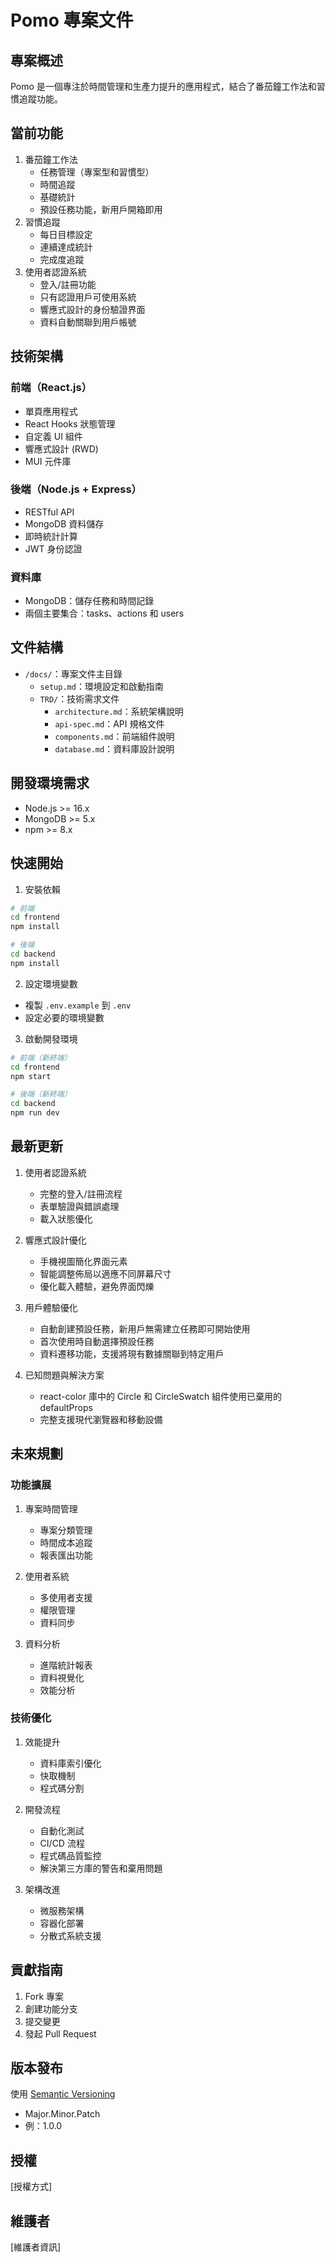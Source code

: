 # Pomo 專案文件

## 專案概述
Pomo 是一個專注於時間管理和生產力提升的應用程式，結合了番茄鐘工作法和習慣追蹤功能。

## 當前功能
1. 番茄鐘工作法
   - 任務管理（專案型和習慣型）
   - 時間追蹤
   - 基礎統計
   - 預設任務功能，新用戶開箱即用
2. 習慣追蹤
   - 每日目標設定
   - 連續達成統計
   - 完成度追蹤
3. 使用者認證系統
   - 登入/註冊功能
   - 只有認證用戶可使用系統
   - 響應式設計的身份驗證界面
   - 資料自動關聯到用戶帳號

## 技術架構
### 前端（React.js）
- 單頁應用程式
- React Hooks 狀態管理
- 自定義 UI 組件
- 響應式設計 (RWD)
- MUI 元件庫

### 後端（Node.js + Express）
- RESTful API
- MongoDB 資料儲存
- 即時統計計算
- JWT 身份認證

### 資料庫
- MongoDB：儲存任務和時間記錄
- 兩個主要集合：tasks、actions 和 users

## 文件結構
- `/docs/`：專案文件主目錄
  - `setup.md`：環境設定和啟動指南
  - `TRD/`：技術需求文件
    - `architecture.md`：系統架構說明
    - `api-spec.md`：API 規格文件
    - `components.md`：前端組件說明
    - `database.md`：資料庫設計說明

## 開發環境需求
- Node.js >= 16.x
- MongoDB >= 5.x
- npm >= 8.x

## 快速開始
1. 安裝依賴
```bash
# 前端
cd frontend
npm install

# 後端
cd backend
npm install
```

2. 設定環境變數
- 複製 `.env.example` 到 `.env`
- 設定必要的環境變數

3. 啟動開發環境
```bash
# 前端（新終端）
cd frontend
npm start

# 後端（新終端）
cd backend
npm run dev
```

## 最新更新
1. 使用者認證系統
   - 完整的登入/註冊流程
   - 表單驗證與錯誤處理
   - 載入狀態優化

2. 響應式設計優化
   - 手機視圖簡化界面元素
   - 智能調整佈局以適應不同屏幕尺寸
   - 優化載入體驗，避免界面閃爍

3. 用戶體驗優化
   - 自動創建預設任務，新用戶無需建立任務即可開始使用
   - 首次使用時自動選擇預設任務
   - 資料遷移功能，支援將現有數據關聯到特定用戶
   
4. 已知問題與解決方案
   - react-color 庫中的 Circle 和 CircleSwatch 組件使用已棄用的 defaultProps
   - 完整支援現代瀏覽器和移動設備

## 未來規劃

### 功能擴展
1. 專案時間管理
   - 專案分類管理
   - 時間成本追蹤
   - 報表匯出功能

2. 使用者系統
   - 多使用者支援
   - 權限管理
   - 資料同步

3. 資料分析
   - 進階統計報表
   - 資料視覺化
   - 效能分析

### 技術優化
1. 效能提升
   - 資料庫索引優化
   - 快取機制
   - 程式碼分割

2. 開發流程
   - 自動化測試
   - CI/CD 流程
   - 程式碼品質監控
   - 解決第三方庫的警告和棄用問題

3. 架構改進
   - 微服務架構
   - 容器化部署
   - 分散式系統支援

## 貢獻指南
1. Fork 專案
2. 創建功能分支
3. 提交變更
4. 發起 Pull Request

## 版本發布
使用 [Semantic Versioning](https://semver.org/)
- Major.Minor.Patch
- 例：1.0.0

## 授權
[授權方式]

## 維護者
[維護者資訊] 